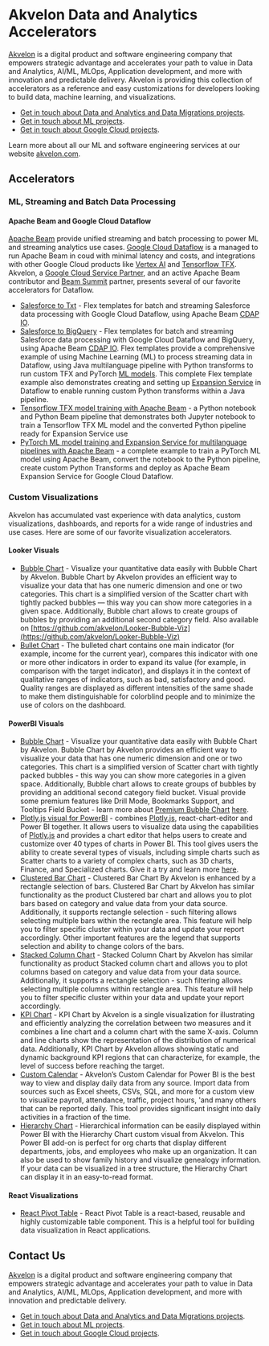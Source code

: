 # Akvelon Data and Analytics Accelerators
[Akvelon](https://akvelon.com/data-analitycs/) is a digital product and software engineering company that empowers strategic advantage and accelerates your path to value in Data and Analytics, AI/ML, MLOps, Application development, and more with innovation and predictable delivery. Akvelon is providing this collection of accelerators as a reference and easy customizations for developers looking to build data, machine learning, and visualizations.

* [Get in touch about Data and Analytics and Data Migrations projects](https://akvelon.com/contact-us/).
* [Get in touch about ML projects](https://akvelon.com/contact-us/).
* [Get in touch about Google Cloud projects](https://akvelon.com/contact-us/).

Learn more about all our ML and software engineering services at our website [akvelon.com](https://akvelon.com/).  

## Accelerators
### ML, Streaming and Batch Data Processing
#### Apache Beam and Google Cloud Dataflow
[Apache Beam](https://beam.apache.org/) provide unified streaming and batch processing to power ML and streaming analytics use cases. [Google Cloud Dataflow](https://cloud.google.com/dataflow) is a managed to run Apache Beam in coud with minimal latency and costs, and integrations with other Google Cloud products like [Vertex AI](https://cloud.google.com/vertex-ai) and [Tensorflow TFX](https://www.tensorflow.org/tfx).
Akvelon, a [Google Cloud Service Partner](https://cloud.google.com/find-a-partner/partner/akvelon), and an active Apache Beam contributor and [Beam Summit](https://beamsummit.org/) partner, presents several of our favorite accelerators for Dataflow.
* [Salesforce to Txt](dataflow/flex-templates/salesforce-to-txt) - Flex templates for batch and streaming Salesforce data processing with Google Cloud Dataflow, using Apache Beam [CDAP IO](https://beam.apache.org/documentation/io/built-in/cdap/).
* [Salesforce to BigQuery](dataflow/flex-templates/salesforce-to-bigquery) - Flex templates for batch and streaming Salesforce data processing with Google Cloud Dataflow and BigQuery, using Apache Beam [CDAP IO](https://beam.apache.org/documentation/io/built-in/cdap/). Flex templates provide a comprehensive example of using Machine Learning (ML) to process streaming data in Dataflow, using Java multilanguage pipeline with Python transforms to run custom TFX and PyTorch [ML models](https://github.com/akvelon/DnA_accelerators/tree/dev/dataflow/ml/salesforce). This complete Flex template example also demonstrates creating and setting up [Expansion Service](https://beam.apache.org/documentation/programming-guide/#multi-language-pipelines) in Dataflow to enable running custom Python transforms within a Java pipeline.
* [Tensorflow TFX model training with Apache Beam](dataflow/ml/salesforce/tfx/regression) - a Python notebook and Python Beam pipeline that demonstrates both Jupyter notebook to train a Tensorflow TFX ML model and the converted Python pipeline ready for Expansion Service use
* [PyTorch ML model training and Expansion Service for multilanguage pipelines with Apache Beam](dataflow/ml/salesforce/pytorch/anomaly_detection) - a complete example to train a PyTorch ML model using Apache Beam, convert the notebook to the Python pipeline, create custom Python Transforms and deploy as Apache Beam Expansion Service for Google Cloud Dataflow.

### Custom Visualizations
Akvelon has accumulated vast experience with data analytics, custom visualizations, dashboards, and reports for a wide range of  industries and use cases. Here are some of our favorite visualization accelerators.
#### Looker Visuals
* [Bubble Chart](https://avocado.software/custom-visuals/looker-bubble-chart) - Visualize your quantitative data easily with Bubble Chart by Akvelon. Bubble Chart by Akvelon provides an efficient way to visualize your data that has one numeric dimension and one or two categories. This chart is a simplified version of the Scatter chart with tightly packed bubbles — this way you can show more categories in a given space. Additionally, Bubble chart allows to create groups of bubbles by providing an additional second category field. Also available on [https://github.com/akvelon/Looker-Bubble-Viz](https://github.com/akvelon/Looker-Bubble-Viz)
* [Bullet Chart](https://avocado.software/custom-visuals/bullet-chart) - The bulleted chart contains one main indicator (for example, income for the current year), compares this indicator with one or more other indicators in order to expand its value (for example, in comparison with the target indicator), and displays it in the context of qualitative ranges of indicators, such as bad, satisfactory and good. Quality ranges are displayed as different intensities of the same shade to make them distinguishable for colorblind people and to minimize the use of colors on the dashboard.

#### PowerBI Visuals
* [Bubble Chart](https://appsource.microsoft.com/en-us/product/power-bi-visuals/wa104381340?tab=overview&exp=ubp8) - Visualize your quantitative data easily with Bubble Chart by Akvelon. Bubble Chart by Akvelon provides an efficient way to visualize your data that has one numeric dimension and one or two categories. This chart is a simplified version of Scatter chart with tightly packed bubbles - this way you can show more categories in a given space. Additionally, Bubble chart allows to create groups of bubbles by providing an additional second category field bucket. Visual provide some premium features like Drill Mode, Bookmarks Support, and Tooltips Field Bucket - learn more about [Premium Bubble Chart](https://avocado.software/premium-bubble-chart) [here](https://avocado.software/premium-bubble-chart).
* [Plotly.js visual for PowerBI](https://appsource.microsoft.com/en-us/product/power-bi-visuals/akvelon.plotlyjsvisualbyakvelon?src=office&exp=ubp8) - combines [Plotly.js](https://github.com/plotly/plotly.js/), react-chart-editor and Power BI together. It allows users to visualize data using the capabilities of [Plotly.js](https://github.com/plotly/plotly.js/) and provides a chart editor that helps users to create and customize over 40 types of charts in Power BI. This tool gives users the ability to create several types of visuals, including simple charts such as Scatter charts to a variety of complex charts, such as 3D charts, Finance, and Specialized charts. Give it a try and learn more [here](https://appsource.microsoft.com/en-us/product/power-bi-visuals/akvelon.plotlyjsvisualbyakvelon?src=office&exp=ubp8).
* [Clustered Bar Chart](https://appsource.microsoft.com/en-gb/product/power-bi-visuals/WA104381822?tab=Overview&exp=kyyw) - Clustered Bar Chart By Akvelon is enhanced by a rectangle selection of bars. Clustered Bar Chart by Akvelon has similar functionality as the product Clustered bar chart and allows you to plot bars based on category and value data from your data source. Additionally, it supports rectangle selection - such filtering allows selecting multiple bars within the rectangle area. This feature will help you to filter specific cluster within your data and update your report accordingly. Other important features are the legend that supports selection and ability to change colors of the bars.
* [Stacked Column Chart](https://appsource.microsoft.com/en-gb/product/power-bi-visuals/WA104381825?tab=Overview&exp=kyyw) - Stacked Column Chart by Akvelon has similar functionality as product Stacked column chart and allows you to plot columns based on category and value data from your data source. Additionally, it supports a rectangle selection - such filtering allows selecting multiple columns within rectangle area. This feature will help you to filter specific cluster within your data and update your report accordingly.
* [KPI Chart](https://appsource.microsoft.com/en-gb/product/power-bi-visuals/WA104381432?tab=Overview&exp=kyyw) - KPI Chart by Akvelon is a single visualization for illustrating and efficiently analyzing the correlation between two measures and it combines a line chart and a column chart with the same X-axis. Column and line charts show the representation of the distribution of numerical data. Additionally, KPI Chart by Akvelon allows showing static and dynamic background KPI regions that can characterize, for example, the level of success before reaching the target.
* [Custom Calendar](https://appsource.microsoft.com/en-gb/product/power-bi-visuals/WA104381179?tab=Overview&exp=kyyw) - Akvelon’s Custom Calendar for Power BI is the best way to view and display daily data from any source. Import data from sources such as Excel sheets, CSVs, SQL, and more for a custom view to visualize payroll, attendance, traffic, project hours, 'and many others that can be reported daily. This tool provides significant insight into daily activities in a fraction of the time.
* [Hierarchy Chart](https://appsource.microsoft.com/en-gb/product/power-bi-visuals/WA104381333?tab=Overview&exp=kyyw) - Hierarchical information can be easily displayed within Power BI with the Hierarchy Chart custom visual from Akvelon. This Power BI add-on is perfect for org charts that display different departments, jobs, and employees who make up an organization. It can also be used to show family history and visualize genealogy information. If your data can be visualized in a tree structure, the Hierarchy Chart can display it in an easy-to-read format.

#### React Visualizations
* [React Pivot Table](https://avocado.software/react-pivot-table) - React Pivot Table is a react-based, reusable and highly customizable table component. This is a helpful tool for building data visualization in React applications.

## Contact Us
[Akvelon](https://akvelon.com/data-analitycs/) is a digital product and software engineering company that empowers strategic advantage and accelerates your path to value in Data and Analytics, AI/ML, MLOps, Application development, and more with innovation and predictable delivery.

* [Get in touch about Data and Analytics and Data Migrations projects](https://akvelon.com/contact-us/).
* [Get in touch about ML projects](https://akvelon.com/contact-us/).
* [Get in touch about Google Cloud projects](https://akvelon.com/contact-us/).

